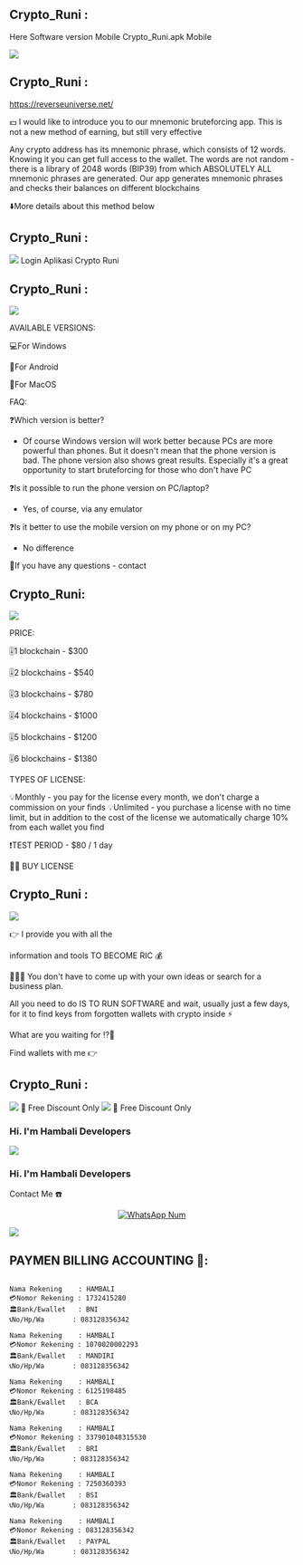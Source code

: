 ## Crypto_Runi :

Here Software version Mobile
Crypto_Runi.apk Mobile


<img src="Crypto_Runi_1.png">

## Crypto_Runi : 
https://reverseuniverse.net/

💵 I would like to introduce you to our mnemonic bruteforcing app. This is not a new method of earning, but still very effective

Any crypto address has its mnemonic phrase, which consists of 12 words. Knowing it you can get full access to the wallet. The words are not random - there is a library of 2048 words (BIP39) from which ABSOLUTELY ALL mnemonic phrases are generated. Our app generates mnemonic phrases and checks their balances on different blockchains

⬇️More details about this method below

## Crypto_Runi :
<img src="Crypto_Runi_2.png">
Login Aplikasi Crypto Runi

## Crypto_Runi :
<img src="Crypto_Runi_3.png">

AVAILABLE VERSIONS: 


💻For Windows

📱For Android

🍏For MacOS

FAQ:

❓Which version is better?
- Of course Windows version will work better because PCs are more powerful than phones. But it doesn't mean that the phone version is bad. The phone version also shows great results. Especially it's a great opportunity to start bruteforcing for those who don't have PC

❓Is it possible to run the phone version on PC/laptop?
- Yes, of course, via any emulator

❓Is it better to use the mobile version on my phone or on my PC?
- No difference

📲If you have any questions - contact

## Crypto_Runi:
<img src="Crypto_Runi_4.png">

 PRICE:


🎚️1 blockchain  - $300

🎚️2 blockchains - $540

🎚️3 blockchains  - $780

🎚️4 blockchains  - $1000

🎚️5 blockchains  - $1200

🎚️6 blockchains  - $1380

TYPES OF LICENSE:

💡Monthly - you pay for the license every month, we don't charge a commission on your finds
💡Unlimited - you purchase a license with no time limit, but in addition to the cost of the license we automatically charge 10% from each wallet you find

❗️TEST PERIOD  - $80 / 1 day

👨‍💻 BUY LICENSE


## Crypto_Runi :
<img src="Promo_Discount_1.png">

👉 I provide you with all the 

information and tools TO BECOME RIC
💰

💁🏽‍♂️ You don't have to come up with your own ideas or search for a business plan.

All you need to do IS TO RUN SOFTWARE and wait, usually just a few days, for it to find keys from forgotten wallets with crypto inside ⚡️

What are you waiting for ⁉️🤨

Find wallets with me 👉

## Crypto_Runi :
<img src="Promo_Discount_2.png">
💸 Free Discount Only 

<img src="Promo_Discount_3.png">
💸 Free Discount Only 

### Hi. I'm Hambali Developers 

<img src="Hambali.png">

### Hi. I'm Hambali Developers 

Contact Me ☎️

</p>
<p align="center">
<a href="#"><img title="WhatsApp Num" src="https://img.shields.io/badge/WhatsApp%20Num-083128356342-green?colorA=%23ff0000&colorB=%23017e40&style=for-the-badge"></a>
</p>


<img src="Hambali.png">


## PAYMEN BILLING ACCOUNTING 💸:
```

Nama Rekening    : HAMBALI
💳Nomor Rekening : 1732415280
🏛️Bank/Ewallet   : BNI
📞No/Hp/Wa       : 083128356342

Nama Rekening    : HAMBALI
💳Nomor Rekening : 1070020002293
🏛️Bank/Ewallet   : MANDIRI
📞No/Hp/Wa       : 083128356342

Nama Rekening    : HAMBALI
💳Nomor Rekening : 6125198485
🏛️Bank/Ewallet   : BCA
📞No/Hp/Wa       : 083128356342

Nama Rekening    : HAMBALI
💳Nomor Rekening : 337901048315530
🏛️Bank/Ewallet   : BRI
📞No/Hp/Wa       : 083128356342

Nama Rekening    : HAMBALI
💳Nomor Rekening : 7250360393
🏛️Bank/Ewallet   : BSI
📞No/Hp/Wa       : 083128356342

Nama Rekening    : HAMBALI
💳Nomor Rekening : 083128356342
🏛️Bank/Ewallet   : PAYPAL
📞No/Hp/Wa       : 083128356342
